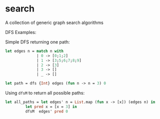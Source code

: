 # search
A collection of generic graph search algorithms

DFS Examples:

Simple DFS returning one path:

```ocaml
let edges n = match n with 
              | 0 -> [0;1;2]
              | 1 -> [3;5;6;7;8;9]
              | 2 -> [3]
              | 3 -> [] 
              | _ -> []

let path = dfs {Int} edges (fun n -> n = 3) 0

```

Using `dfsM` to return all possible paths:

```ocaml
let all_paths = let edges' n = List.map (fun x -> [x]) (edges n) in
         let pred x = [x = 3] in 
         dfsM  edges' pred 0
```